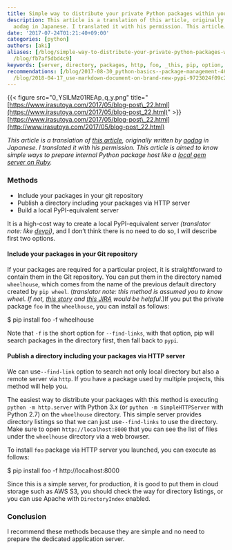 ```yaml
---
title: Simple way to distribute your private Python packages within your organization
description: This article is a translation of this article, originally written by
  aodag in Japanese. I translated it with his permission. This article…
date: '2017-07-24T01:21:40+09:00'
categories: [python]
authors: [aki]
aliases: [/blog/simple-way-to-distribute-your-private-python-packages-within-your-organization-fb7af5dbd4c9,
  /blog/fb7af5dbd4c9]
keywords: [server, directory, packages, http, foo, _this, pip, option, package, repository]
recommendations: [/blog/2017-08-30_python-basics--package-management-462918458f96/,
  /blog/2018-04-17_use-markdown-document-on-brand-new-pypi-9723024f09c2/, /blog/2019-11-26_how-to-release-python-package-from-github-actions-d5a1d8edba6e/]
---
```


{{< figure src="0_YSlLMz01REAp_q_y.png" title="[https://www.irasutoya.com/2017/05/blog-post\_22.html](https://www.irasutoya.com/2017/05/blog-post_22.html)" >}}
[https://www.irasutoya.com/2017/05/blog-post\_22.html](http://www.irasutoya.com/2017/05/blog-post_22.html)

_This article is a translation of_ [_this article_](https://gist.github.com/aodag/9a8118d06998b674e2d9597c6d02a6db)_, originally written by_ [_aodag_](https://github.com/aodag) _in Japanese. I translated it with his permission. This article is aimed to know simple ways to prepare internal Python package host like a_ [_local gem server on Ruby_](http://guides.rubygems.org/run-your-own-gem-server/)_._

### Methods

*   Include your packages in your git repository
*   Publish a directory including your packages via HTTP server
*   Build a local PyPI-equivalent server

It is a high-cost way to create a local PyPI-equivalent server _(translator note: like_ [_devpi_](http://doc.devpi.net/latest/)_)_, and I don’t think there is no need to do so, I will describe first two options.

#### Include your packages in your Git repository

If your packages are required for a particular project, it is straightforward to contain them in the Git repository. You can put them in the directory named `wheelhouse`, which comes from the name of the previous default directory created by `pip wheel`. (_translator note: this method is assumed you to know wheel. If not,_ [_this story_](http://wheel.readthedocs.io/en/latest/story.html) _and_ [_this JIRA_](https://issues.apache.org/jira/browse/SPARK-16367) _would be helpful._)If you put the private package `foo` in the `wheelhouse`, you can install as follows:

$ pip install foo -f wheelhouse

Note that `-f` is the short option for `--find-links`, with that option, pip will search packages in the directory first, then fall back to `pypi`.

#### Publish a directory including your packages via HTTP server

We can use`--find-link` option to search not only local directory but also a remote server via `http`. If you have a package used by multiple projects, this method will help you.

The easiest way to distribute your packages with this method is executing `python -m http.server` with Python 3.x (or `python -m SimpleHTTPServer` with Python 2.7) on the `wheelhouse` directory. This simple server provides directory listings so that we can just use`--find-links` to use the directory. Make sure to open `http://localhost:8000` that you can see the list of files under the `wheelhouse` directory via a web browser.

To install `foo` package via HTTP server you launched, you can execute as follows:

$ pip install foo -f http://localhost:8000

Since this is a simple server, for production, it is good to put them in cloud storage such as AWS S3, you should check the way for directory listings, or you can use Apache with `DirectoryIndex` enabled.

### Conclusion

I recommend these methods because they are simple and no need to prepare the dedicated application server.
